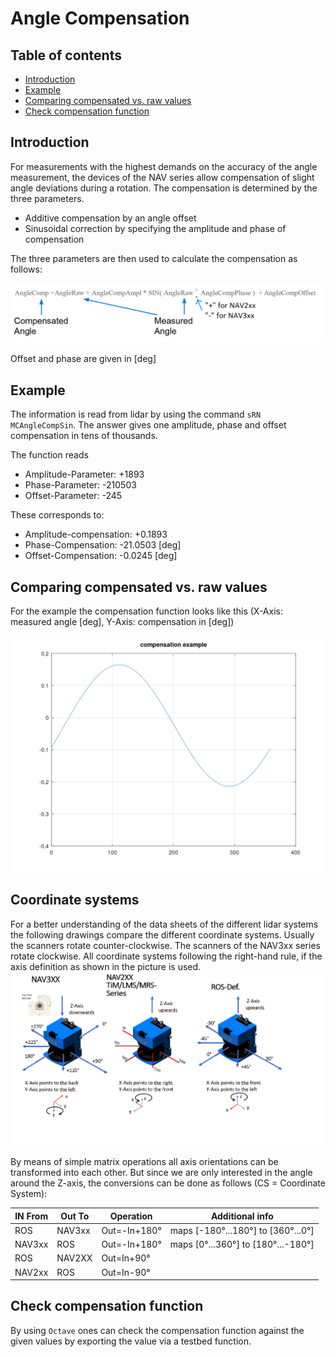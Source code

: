 # Angle Compensation
## Table of contents

- [Introduction](#introduction)
- [Example](#example)
- [Comparing compensated vs. raw values](#comparing-compensated-vs-raw-values)
- [Check compensation function](#check-compensation-function)

## Introduction

For measurements with the highest demands on the accuracy of the angle measurement, the devices of the NAV series allow compensation of slight angle deviations during a rotation. The compensation is determined by the three parameters. 
* Additive compensation by an angle offset
* Sinusoidal correction by specifying the amplitude and phase of compensation

The three parameters are then used to calculate the compensation as follows:

 ![Formula for angle compensation](angle_compensation/angle_compensation_000.png)

Offset and phase are given in [deg]

## Example

The information is read from lidar by using the command `sRN MCAngleCompSin`.
The answer gives one amplitude, phase and offset compensation in tens of thousands. 

The function reads
* Amplitude-Parameter: +1893
* Phase-Parameter: -210503
* Offset-Parameter: -245

These corresponds to:
* Amplitude-compensation: +0.1893
* Phase-Compensation: -21.0503 [deg]
* Offset-Compensation: -0.0245 [deg]

## Comparing compensated vs. raw values

For the example the compensation function looks like this (X-Axis: measured angle [deg], Y-Axis: compensation in [deg])

 ![Plot of compensation function (example)](angle_compensation/angle_compensation_001.png)


## Coordinate systems

For a better understanding of the data sheets of the different lidar systems the following drawings compare the different coordinate systems. Usually the scanners rotate counter-clockwise. The scanners of the NAV3xx series rotate clockwise. All coordinate systems following the right-hand rule, if the axis definition as shown in the picture is used. 
 ![Used coordinate systems](angle_compensation/3d_coordinate_system_comp.png)

By means of simple matrix operations all axis orientations can be transformed into each other. But since we are only interested in the angle around the Z-axis, the conversions can be done as follows (CS = Coordinate System):

|IN From | Out To | Operation    | Additional info                    | 
|--------|--------|--------------|------------------------------------|
| ROS    | NAV3xx | Out=-In+180° | maps [-180°...180°] to [360°...0°] |
| NAV3xx | ROS    | Out=-In+180° | maps [0°...360°] to [180°...-180°] |
| ROS    | NAV2XX | Out=In+90°   |                                    |
| NAV2xx | ROS    | Out=In-90°   |                                    | 

## Check compensation function

By using `Octave` ones can check the compensation function against the given values by exporting the value via a testbed function.
<!--
   40 a = dlmread("angle_compensation_debug.csv",';',1,0);
   41 size(a)
   42 a
   43 mean(a(:,3))
   44 a3 = a(:,3)-mean(a(:,3))
   45 mean(a3)
   46 S3 = fft(a3)
   47 plot(abs(S3))
   48 abs(S3)
   49 S3(1)
   50 S3(2)
   51 abs(S3(2))/360
   52 abs(S3(2))/360*2
   53 angle(S3(2))
   54 angle(S3(2))/pi*180
   55 angle(S3(2))/pi*180 - 90
   56 angle(S3(2))/pi*180 + 90
   57 plot(a(:,1),a(:,3))
   58 title "compensation example"
-> 








